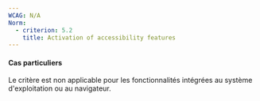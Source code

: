 ```yaml
---
WCAG: N/A
Norm:
  - criterion: 5.2
    title: Activation of accessibility features
---
```


#### Cas particuliers

Le critère est non applicable pour les fonctionnalités intégrées au système d'exploitation ou au navigateur.